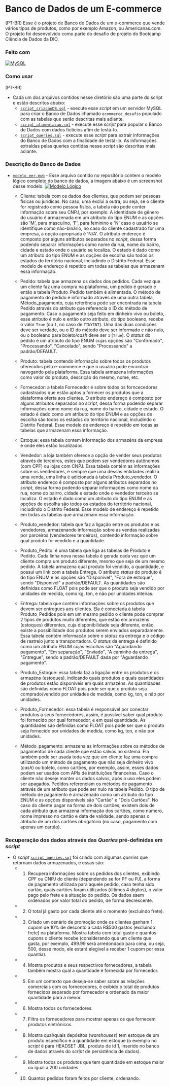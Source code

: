 # Banco de Dados de um E-commerce

(PT-BR)
Esse é o projeto de Banco de Dados de um e-commerce que vende vários tipos de produtos, como por exemplo Amazon, ou Americanas.com. O projeto foi desenvolvido como parte do desafio de projeto do Bootcamp Ciência de Dados da DIO.

### Feito com

[![MySQL](https://img.shields.io/badge/MySQL-000?style=for-the-badge&logo=mysql)](https://dev.mysql.com/doc/refman/8.0/en/)

### Como usar

(PT-BR)
* Cada um dos arquivos contidos nesse diretório são uma parte do script e estão descritos abaixo:
  - [`script_criacaoDB.sql`](https://github.com/jotapesp/ecommerce-database) - execute esse _script_ em um servidor MySQL para criar o Banco de Dados chamado `ecommerce_desafio` populado com as tabelas que serão descritas mais adiante.
  - [`script_alimentacao.sql`](https://github.com/jotapesp/ecommerce-database) - execute esse _script_ para popular o Banco de Dados com dados fictícios afim de testá-lo.
  - [`script_queries.sql`](https://github.com/jotapesp/ecommerce-database) - execute esse _script_ para extrair informações do Banco de Dados com a finalidade de testá-lo. As informações extraídas pelas queries contidas nesse _script_ são descritas mais adiante.

### Descrição do Banco de Dados

* [`modelo_eer.mwb`](https://github.com/jotapesp/ecommerce-database) - Esse arquivo contido no repositório contem o modelo lógico completo do banco de dados, a imagem abaixo é um screenshot desse modelo:
[![Modelo Lógico](https://i.imgur.com/Fz7Ed8T.png)](https://github.com/jotapesp/ecommerce-database)

  - Cliente: tabela com os dados dos clientes, que podem ser pessoas físicas ou jurídicas. No caso, uma exclui a outra, ou seja, se o cliente for registrado como pessoa física, a tabela não pode conter informação sobre seu CNPJ, por exemplo. A identidade de gênero do usuário é armazenada em um atributo do tipo ENUM e as opções são 'M', para masculino, 'F', para feminino e 'N' caso o usuário se identifique como não-binário, no caso do cliente cadastrado for uma empresa, a opção apropriada é 'N/A'. O atributo endereço é composto por alguns atributos separados no _script_, dessa forma podendo separar informações como nome da rua, nome do bairro, cidade e estado onde o usuário se localiza. O estado é dado como um atributo do tipo ENUM e as opções de escolha são todos os estados do território nacional, includindo o Distrito Federal. Esse modelo de endereço é repetido em todas as tabelas que armazenam essa informação.

  - Pedido: tabela que armazena os dados dos pedidos. Cada vez que um cliente faz uma compra na plataforma, um pedido é gerado e então a tabela Produto_Pedido também é alimentada. O método de pagamento do pedido é informado através de uma outra tabela, Método_pagamento, cuja referência pode ser encontrada na tabela Pedido através do atributo que referencia o ID do método de pagamento. Caso o pagamento seja feito em dinheiro vivo ou boleto, esse atributo é nulo e então outro atributo, do tipo booleano, recebe o valor `True` (ou `1`, no caso de `TINYINT`). Uma das duas condições deve ser verdade, ou o ID do método deve ser informado e não nulo, ou o booleano para boleto/_cash_ deve ser `1` (`True`). O _status_ do pedido é um atributo do tipo ENUM cujas opções são "Confirmado", "Processando", "Cancelado", sendo "Processando" a padrão/DEFAULT.

  - Produto: tabela contendo informação sobre todos os produtos oferecidos pelo e-commerce e que o usuário pode encontrar navegando pela plataforma. Essa tabela armazena informações como valor do produto, descrição do mesmo, nome, etc.

  - Fornecedor: a tabela Fornecedor é sobre todos os forncecedores cadastrados que estão aptos a fornecer os produtos que a plataforma oferta aos clientes. O atributo endereço é composto por alguns atributos separados no _script_, dessa forma podendo separar informações como nome da rua, nome do bairro, cidade e estado. O estado é dado como um atributo do tipo ENUM e as opções de escolha são todos os estados do território nacional, includindo o Distrito Federal. Esse modelo de endereço é repetido em todas as tabelas que armazenam essa informação.

  - Estoque: essa tabela contem informação dos armazéns da empresa e onde eles estão localizados.

  - Vendedor: a loja também oferece a opção de vender seus produtos através de terceiros, estes que podem ser vendedores autônomos (com CPF) ou lojas com CNPJ. Essa tabela contém as informações sobre os vendedores, e sempre que uma dessas entidades realiza uma venda, uma linha é adicionada à tabela Produto_vendedor. O atributo endereço é composto por alguns atributos separados no _script_, dessa forma podendo separar informações como nome da rua, nome do bairro, cidade e estado onde o vendedor terceiro se localiza. O estado é dado como um atributo do tipo ENUM e as opções de escolha são todos os estados do território nacional, includindo o Distrito Federal. Esse modelo de endereço é repetido em todas as tabelas que armazenam essa informação.

  - Produto_vendedor: tabela que faz a ligação entre os produtos e os vendedores, armazenando informação sobre as vendas realizadas por parceiros (vendedores terceiros), contendo informação sobre qual produto foi vendido e a quantidade.

  - Produto_Pedito: é uma tabela que liga as tabelas de Produto e Pedido. Cada linha nova nessa tabela é gerada cada vez que um cliente compra um produto diferente, mesmo que seja de um mesmo pedido. A tabela armazena qual produto foi vendido, a quantidade, e possui um link com a tabela Entrega. O atributo _status_ do produto é do tipo ENUM e as opções são "Disponível", "Fora de estoque", sendo "Disponível" a padrão/DEFAULT. As quantidades são definidas como FLOAT pois pode ser que o produto seja vendido por unidades de medida, como kg, ton, e não por unidades inteiras.

  - Entrega: tabela que contém informações sobre os produtos que devem ser entregues aos clientes. Ela é conectada à tabela Produto_Pedidos pois em um mesmo pedido o cliente pode comprar 2 tipos de produtos muito diferentes, que estão em armazéns (estoques) diferentes, cuja disponibilidade seja diferente, então, existe a possibilidade dos produtos serem enviados separadamente. Essa tabela contém informação sobre o _status_ da entrega e o código de rastreio junto a transportadora. O _status_ da entrega é definido como um atributo ENUM cujas escolhas são "Aguardando pagamento", "Em separação", "Enviado", "A caminho da entrega", "Entregue", sendo a padrão/DEFAULT dada por "Aguardando pagamento".

  - Produto_Estoque: essa tabela faz a ligação entre os produtos e os armazéns (estoques), indicando quais produtos e quais quantidades de produtos estão disponíveis em quais armazéns. As quantidades são definidas como FLOAT pois pode ser que o produto seja comprado/vendido por unidades de medida, como kg, ton, e não por unidades.

  - Produto_Fornecedor: essa tabela é responsável por conectar produtos a seus fornecedores, assim, é possível saber qual produto foi fornecido por qual fornecedor, e em qual quantidade. As quantidades são definidas como FLOAT pois pode ser que o produto seja fornecido por unidades de medida, como kg, ton, e não por unidades.

  - Método_pagamento: armazena as informações sobre os métodos de pagamentos de cada cliente que estão salvos no sistema. Ela também pode ser usada toda vez que um cliente faz uma compra utilizando um método de pagamento que não seja dinheiro vivo (_cash_) ou boleto, como cartões, por exemplo, assim, esses dados podem ser usados com APIs de instituições financeiras. Caso o cliente não deseje manter os dados salvos, após o uso eles podem ser apagados. Pedidos referenciam os métodos de pagamento através de um atributo que pode ser nulo na tabela Pedido. O tipo de método de pagamento é armazenado como um atributo do tipo ENUM e as opções disponívels são "Cartão" e "Dois Cartões". No caso do cliente pagar na forma de dois cartões, existem dois de cada atributo que armazena informação dos cartões, como número, nome impresso no cartão e data de validade, sendo apenas o atributo de um dos cartões obrigatório (no caso, pagamento com apenas um cartão).

### Recuperação dos dados através das _Queries_ pré-definidas em _script_

* O _script_ [`script_queries.sql`](https://github.com/jotapesp/ecommerce-database) foi criado com algumas _queries_ que retornam dados armazenados, e essas são:
  - 1. Recupera informações sobre os pedidos dos clientes, exibindo CPF ou CNPJ do cliente (dependendo se for PF ou PJ), a forma de pagamento utilizada para aquele pedido, caso tenha sido cartão, quais cartões foram utilizados (últimos 4 digitos), o valor pago pelo frete e a situação do pedido. Os dados saem ordenados por valor total do pedido, de forma decrescente.

  - 2.  O total já gasto por cada cliente até o momento (excluindo frete).

  - 3. Criado um cenário de promoção onde os clientes ganham 1 cupom de 10% de desconto a cada R$500 gastos (excluindo frete) na plataforma. Mostra tabela com total gasto e quantos cupons o cliente recebe (considerando que um cliente que gasta, por exemplo, 499.99 será arredondado para cima, ou seja, 500, desse modo, ele estará elegível a receber 1 cupom por essa quantia).

  - 4. Mostra produtos e seus respectivos fornecedores, a tabela também mostra qual a quantidade é fornecida por fornecedor.

  - 5. Em um contexto que deseja-se saber sobre as relações comerciais com os fornecedores, é exibido o total de produtos fornecidos separado por fornecedor e ordenado da maior quantidade para a menor.

  - 6. Mostra todos os fornecedores.

  - 7. Filtra os fornecedores para mostrar apenas os que fornecem produtos eletrônicos.

  - 8. Mostra qual/quais depósitos (_warehouses_) tem estoque de um produto específico e a quantidade em estoque (o exemplo no _script_ é para HEADSET JBL, produto de id 1, inserido no banco de dados através do _script_ de persistência de dados).

  - 9. Mostra todos os produtos que tem quantidade em estoque maior ou igual a 200 unidades.

  - 10. Quantos pedidos foram feitos por cliente, ordenando.
